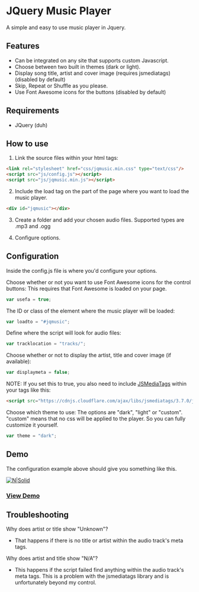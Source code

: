 # JQuery Music Player

A simple and easy to use music player in Jquery.

## Features

  - Can be integrated on any site that supports custom Javascript.
  - Choose between two built in themes (dark or light).
  - Display song title, artist and cover image (requires jsmediatags) (disabled by default)
  - Skip, Repeat or Shuffle as you please.
  - Use Font Awesome icons for the buttons (disabled by default)
  
## Requirements

  - JQuery (duh)
  
## How to use

1. Link the source files within your html <head> tags:

```html
<link rel="stylesheet" href="css/jqmusic.min.css" type="text/css"/>
<script src="js/config.js"></script>
<script src="js/jqmusic.min.js"></script>
```

2. Include the load tag on the part of the page where you want to load the music player.

```html
<div id="jqmusic"></div>
```

3. Create a folder and add your chosen audio files. Supported types are .mp3 and .ogg

4. Configure options.

## Configuration

Inside the config.js file is where you'd configure your options.

Choose whether or not you want to use Font Awesome icons for the control buttons:
This requires that Font Awesome is loaded on your page.

```js
var usefa = true;
```

The ID or class of the element where the music player will be loaded:

```js
var loadto = "#jqmusic";
```

Define where the script will look for audio files:

```js
var tracklocation = "tracks/";
```

Choose whether or not to display the artist, title and cover image (if available):

```js
var displaymeta = false;
```
NOTE: If you set this to true, you also need to include [JSMediaTags](https://github.com/aadsm/jsmediatags) within your <head> tags like this:

```html
<script src="https://cdnjs.cloudflare.com/ajax/libs/jsmediatags/3.7.0/jsmediatags.min.js"></script>
```

Choose which theme to use:
The options are "dark", "light" or "custom". "custom" means that no css will be applied to the player. So you can fully customize it yourself.

```js
var theme = "dark";
```

## Demo

The configuration example above should give you something like this.

[![N|Solid](https://i.haakonhawk.com/jqmusic.png)](https://www.haakonhawk.com/jqmusic/demo/)

### [View Demo](https://www.haakonhawk.com/jqmusic/demo/)


## Troubleshooting

  Why does artist or title show "Unknown"?
  - That happens if there is no title or artist within the audio track's meta tags.
  
  Why does artist and title show "N/A"?
  - This happens if the script failed find anything within the audio track's meta tags. This is a problem with the
  jsmediatags library and is unfortunately beyond my control.
  
  
